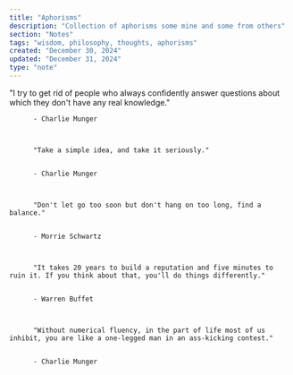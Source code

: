 ```yaml
---
title: "Aphorisms"
description: "Collection of aphorisms some mine and some from others"
section: "Notes"
tags: "wisdom, philosophy, thoughts, aphorisms"
created: "December 30, 2024"
updated: "December 31, 2024"
type: "note"
---
```


"I try to get rid of people who always confidently answer questions about which they don't have any real knowledge."


          - Charlie Munger
        

        
          "Take a simple idea, and take it seriously."


          - Charlie Munger
        

        
          "Don't let go too soon but don't hang on too long, find a balance."


          - Morrie Schwartz
        

        
          "It takes 20 years to build a reputation and five minutes to ruin it. If you think about that, you'll do things differently."


          - Warren Buffet
        

        
          "Without numerical fluency, in the part of life most of us inhibit, you are like a one-legged man in an ass-kicking contest."


          - Charlie Munger
